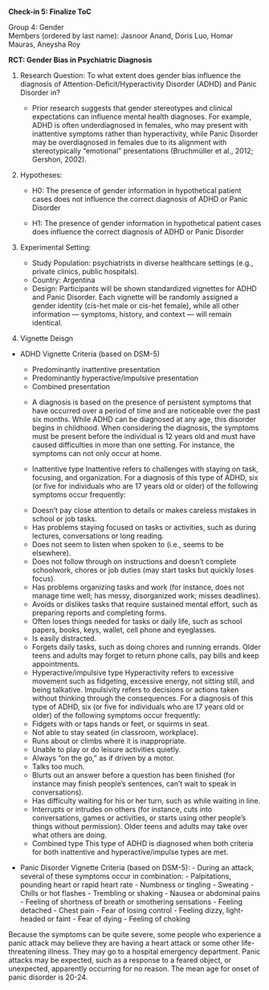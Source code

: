 **Check-in 5: Finalize ToC**

Group 4: Gender  
Members (ordered by last name): Jasnoor Anand, Doris Luo, Homar Mauras, Aneysha Roy

**RCT: Gender Bias in Psychiatric Diagnosis**

1. Research Question: To what extent does gender bias influence the diagnosis of Attention-Deficit/Hyperactivity Disorder (ADHD) and Panic Disorder in?
   * Prior research suggests that gender stereotypes and clinical expectations can influence mental health diagnoses. For example, ADHD is often underdiagnosed in 
     females, who may present with inattentive symptoms rather than hyperactivity, while Panic Disorder may be overdiagnosed in females due to its alignment with 
     stereotypically “emotional” presentations (Bruchmüller et al., 2012; Gershon, 2002).

2. Hypotheses:   
    * H0: The presence of gender information in hypothetical patient cases does not influence the correct diagnosis of ADHD or Panic Disorder
   
    * H1: The presence of gender information in hypothetical patient cases does influence the correct diagnosis of ADHD or Panic Disorder

4. Experimental Setting:  
    * Study Population: psychiatrists in diverse healthcare settings (e.g., private clinics, public hospitals).  
    * Country: Argentina
    * Design: Participants will be shown standardized vignettes for ADHD and Panic Disorder. Each vignette will be randomly assigned a gender identity (cis-het male 
      or cis-het female), while all other information — symptoms, history, and context — will remain identical.

5. Vignette Deisgn

* ADHD Vignette Criteria (based on DSM-5)
  - Predominantly inattentive presentation
  - Predominantly hyperactive/impulsive presentation
  - Combined presentation
   
   * A diagnosis is based on the presence of persistent symptoms that have occurred over a period of time and are noticeable over the past six months. While ADHD can 
    be diagnosed at any age, this disorder begins in childhood. When considering the diagnosis, the symptoms must be present before the individual is 12 years old 
    and must have caused difficulties in more than one setting. For instance, the symptoms can not only occur at home.

   * Inattentive type
    Inattentive refers to challenges with staying on task, focusing, and organization. For a diagnosis of this type of ADHD, six (or five for individuals who are 17 
    years old or older) of the following symptoms occur frequently:
    - Doesn’t pay close attention to details or makes careless mistakes in school or job tasks.
    - Has problems staying focused on tasks or activities, such as during lectures, conversations or long reading.
    - Does not seem to listen when spoken to (i.e., seems to be elsewhere).
    - Does not follow through on instructions and doesn’t complete schoolwork, chores or job duties (may start tasks but quickly loses focus).
    - Has problems organizing tasks and work (for instance, does not manage time well; has messy, disorganized work; misses deadlines).
    - Avoids or dislikes tasks that require sustained mental effort, such as preparing reports and completing forms.
    - Often loses things needed for tasks or daily life, such as school papers, books, keys, wallet, cell phone and eyeglasses.
    - Is easily distracted.
    - Forgets daily tasks, such as doing chores and running errands. Older teens and adults may forget to return phone calls, pay bills and keep appointments.
   
   * Hyperactive/impulsive type
    Hyperactivity refers to excessive movement such as fidgeting, excessive energy, not sitting still, and being talkative. Impulsivity refers to decisions or 
    actions taken without thinking through the consequences. For a diagnosis of this type of ADHD, six (or five for individuals who are 17 years old or older) of the 
    following symptoms occur frequently:
    - Fidgets with or taps hands or feet, or squirms in seat.
    - Not able to stay seated (in classroom, workplace).
    - Runs about or climbs where it is inappropriate.
    - Unable to play or do leisure activities quietly.
    - Always “on the go,” as if driven by a motor.
    - Talks too much.
    - Blurts out an answer before a question has been finished (for instance may finish people’s sentences, can’t wait to speak in conversations).
    - Has difficulty waiting for his or her turn, such as while waiting in line.
    - Interrupts or intrudes on others (for instance, cuts into conversations, games or activities, or starts using other people’s things without permission). Older 
      teens and adults may take over what others are doing.

   * Combined type
     This type of ADHD is diagnosed when both criteria for both inattentive and hyperactive/impulse types are met.

     
* Panic Disorder Vignette Criteria (based on DSM-5):
      - During an attack, several of these symptoms occur in combination:
      - Palpitations, pounding heart or rapid heart rate
      - Numbness or tingling
      - Sweating
      - Chills or hot flashes
      - Trembling or shaking
      - Nausea or abdominal pains
      - Feeling of shortness of breath or smothering sensations
      - Feeling detached
      - Chest pain
      - Fear of losing control
      - Feeling dizzy, light-headed or faint
      - Fear of dying
      - Feeling of choking

Because the symptoms can be quite severe, some people who experience a panic attack may believe they are having a heart attack or some other life-threatening illness. They may go to a hospital emergency department. Panic attacks may be expected, such as a response to a feared object, or unexpected, apparently occurring for no reason. The mean age for onset of panic disorder is 20-24.






